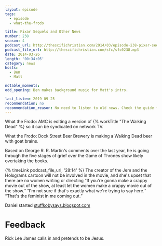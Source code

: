 ```yaml
---
layout: episode
tags:
  - episode
  - what-the-frodo

title: Pixar Sequels and Other News
number: 238
season: 4
podcast_url: http://thescifichristian.com/2014/03/episode-238-pixar-sequels-and-other-news/
podcast_file_url: http://thescifichristian.com/sfc/sfc0238.mp3
date: 2014-03-26
length: '00:34:05'
category: news
hosts:
  - Ben
  - Matt

notable_moments:
odd_opening: Ben makes background music for Matt's intro.

last_listen: 2019-09-25
recommendation: no
recommendation_reason: No need to listen to old news. Check the guide for what's interesting in hindsight.
---
```

What the Frodo: AMC is editing a version of {% workTitle "The Walking Dead" %} so it can be syndicated on network TV. 

What the Frodo: Dock Street Beer Brewery is making a Walking Dead beer with goat brains.

Based on George R. R. Martin's comments over the last year, he is going through the five stages of grief over the Game of Thrones show likely overtaking the books.

<div class="quote">
  {% timeLink podcast_file_url, '28:14' %}
  <span class="quote-context is-size-6">The creator of the Jem and the Holograms cartoon will not be involved in the movie, and she's upset that there are no women writing or directing</span>
  <q class="ben">If you're gonna make a crappy movie out of the show, at least let the women make a crappy movie out of the show.</q>
  <q class="matt">I'm not sure if that's exactly what we're trying to say here.</q>
  <q class="ben">That's the feminist in me coming out.</q>
</div>

Daniel started <a href="https://stuffkobysays.blogspot.com/">stuffkobysays.blogspot.com</a>



# Feedback
Rick Lee James calls in and pretends to be Jesus.